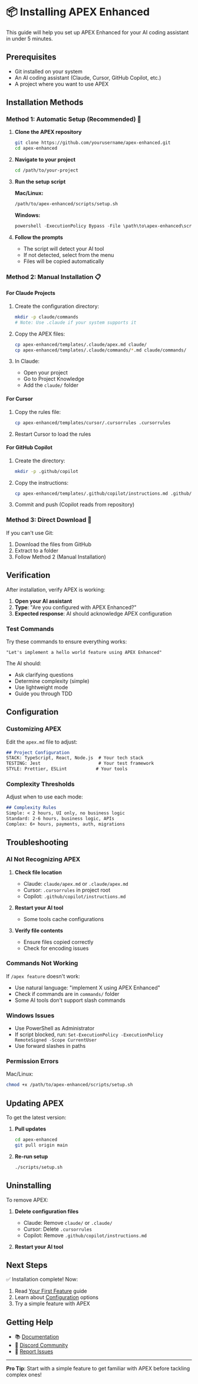 # 📦 Installing APEX Enhanced

This guide will help you set up APEX Enhanced for your AI coding assistant in under 5 minutes.

## Prerequisites

- Git installed on your system
- An AI coding assistant (Claude, Cursor, GitHub Copilot, etc.)
- A project where you want to use APEX

## Installation Methods

### Method 1: Automatic Setup (Recommended) 🚀

1. **Clone the APEX repository**
   ```bash
   git clone https://github.com/yourusername/apex-enhanced.git
   cd apex-enhanced
   ```

2. **Navigate to your project**
   ```bash
   cd /path/to/your-project
   ```

3. **Run the setup script**
   
   **Mac/Linux:**
   ```bash
   /path/to/apex-enhanced/scripts/setup.sh
   ```
   
   **Windows:**
   ```powershell
   powershell -ExecutionPolicy Bypass -File \path\to\apex-enhanced\scripts\setup.ps1
   ```

4. **Follow the prompts**
   - The script will detect your AI tool
   - If not detected, select from the menu
   - Files will be copied automatically

### Method 2: Manual Installation 📋

#### For Claude Projects

1. Create the configuration directory:
   ```bash
   mkdir -p claude/commands
   # Note: Use .claude if your system supports it
   ```

2. Copy the APEX files:
   ```bash
   cp apex-enhanced/templates/.claude/apex.md claude/
   cp apex-enhanced/templates/.claude/commands/*.md claude/commands/
   ```

3. In Claude:
   - Open your project
   - Go to Project Knowledge
   - Add the `claude/` folder

#### For Cursor

1. Copy the rules file:
   ```bash
   cp apex-enhanced/templates/cursor/.cursorrules .cursorrules
   ```

2. Restart Cursor to load the rules

#### For GitHub Copilot

1. Create the directory:
   ```bash
   mkdir -p .github/copilot
   ```

2. Copy the instructions:
   ```bash
   cp apex-enhanced/templates/.github/copilot/instructions.md .github/copilot/
   ```

3. Commit and push (Copilot reads from repository)

### Method 3: Direct Download 💾

If you can't use Git:

1. Download the files from GitHub
2. Extract to a folder
3. Follow Method 2 (Manual Installation)

## Verification

After installation, verify APEX is working:

1. **Open your AI assistant**
2. **Type**: "Are you configured with APEX Enhanced?"
3. **Expected response**: AI should acknowledge APEX configuration

### Test Commands

Try these commands to ensure everything works:

```
"Let's implement a hello world feature using APEX Enhanced"
```

The AI should:
- Ask clarifying questions
- Determine complexity (simple)
- Use lightweight mode
- Guide you through TDD

## Configuration

### Customizing APEX

Edit the `apex.md` file to adjust:

```markdown
## Project Configuration
STACK: TypeScript, React, Node.js  # Your tech stack
TESTING: Jest                      # Your test framework
STYLE: Prettier, ESLint           # Your tools
```

### Complexity Thresholds

Adjust when to use each mode:

```markdown
## Complexity Rules
Simple: < 2 hours, UI only, no business logic
Standard: 2-6 hours, business logic, APIs
Complex: 6+ hours, payments, auth, migrations
```

## Troubleshooting

### AI Not Recognizing APEX

1. **Check file location**
   - Claude: `claude/apex.md` or `.claude/apex.md`
   - Cursor: `.cursorrules` in project root
   - Copilot: `.github/copilot/instructions.md`

2. **Restart your AI tool**
   - Some tools cache configurations

3. **Verify file contents**
   - Ensure files copied correctly
   - Check for encoding issues

### Commands Not Working

If `/apex feature` doesn't work:
- Use natural language: "implement X using APEX Enhanced"
- Check if commands are in `commands/` folder
- Some AI tools don't support slash commands

### Windows Issues

- Use PowerShell as Administrator
- If script blocked, run: `Set-ExecutionPolicy -ExecutionPolicy RemoteSigned -Scope CurrentUser`
- Use forward slashes in paths

### Permission Errors

Mac/Linux:
```bash
chmod +x /path/to/apex-enhanced/scripts/setup.sh
```

## Updating APEX

To get the latest version:

1. **Pull updates**
   ```bash
   cd apex-enhanced
   git pull origin main
   ```

2. **Re-run setup**
   ```bash
   ./scripts/setup.sh
   ```

## Uninstalling

To remove APEX:

1. **Delete configuration files**
   - Claude: Remove `claude/` or `.claude/`
   - Cursor: Delete `.cursorrules`
   - Copilot: Remove `.github/copilot/instructions.md`

2. **Restart your AI tool**

## Next Steps

✅ Installation complete! Now:

1. Read [Your First Feature](first-feature.md) guide
2. Learn about [Configuration](configuration.md) options
3. Try a simple feature with APEX

## Getting Help

- 📚 [Documentation](https://github.com/yourusername/apex-enhanced)
- 💬 [Discord Community](https://discord.gg/apex-enhanced)
- 🐛 [Report Issues](https://github.com/yourusername/apex-enhanced/issues)

---

**Pro Tip**: Start with a simple feature to get familiar with APEX before tackling complex ones!